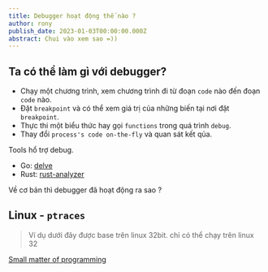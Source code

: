 ```yaml
---
title: Debugger hoạt động thế nào ? 
author: rony
publish_date: 2023-01-03T00:00:00.000Z
abstract: Chui vào xem sao =)) 
---
```


## Ta có thể làm gì với debugger?

- Chạy một chương trình, xem chương trình đi từ đoạn `code` nào đến đoạn `code` nào.
- Đặt `breakpoint` và có thể xem giá trị của những biến tại nơi đặt `breakpoint`.
- Thực thi một biểu thức hay gọi `functions` trong quá trình `debug`.
- Thay đổi `process's code on-the-fly` và quan sát kết qủa.

Tools hổ trợ debug.
- Go: [delve](https://github.com/go-delve/delve)
- Rust: [rust-analyzer](https://github.com/rust-lang/rust-analyzer)

Về cơ bản thì debugger đã hoạt động ra sao ?

## Linux - `ptraces`

>  Ví dụ dưới đây được base trên linux 32bit. chỉ có thể chạy trên linux 32

[Small matter of programming](https://en.wikipedia.org/wiki/Small_matter_of_programming)